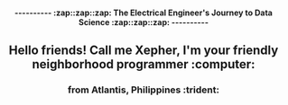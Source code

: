 <h4 align="center"> ---------- :zap::zap::zap: The Electrical Engineer's Journey to Data Science :zap::zap::zap: ---------- </h4>

<h2 align="center"> Hello friends! Call me Xepher, I'm your friendly neighborhood programmer :computer:  </h2>
<h3 align="center">  from Atlantis, Philippines :trident: </h3>
